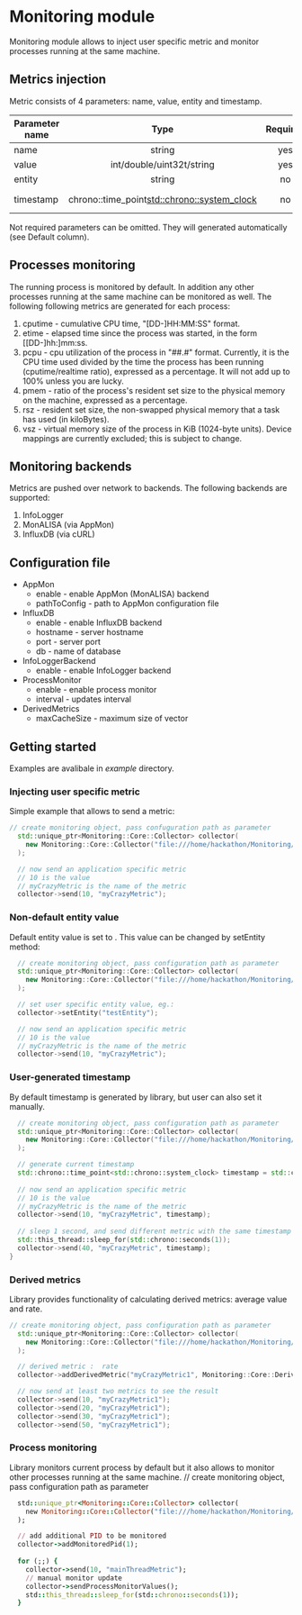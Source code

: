 # Monitoring module

Monitoring module allows to inject user specific metric and monitor processes running at the same machine.

## Metrics injection
Metric consists of 4 parameters: name, value, entity and timestamp.

| Parameter name | Type                                          | Required | Default          |
| -------------- |:---------------------------------------------:|:--------:| ----------------:|
| name           | string                                        | yes      | -                |
| value          | int/double/uint32t/string                     | yes      | -                |
| entity         | string                                        | no       | <hostname>.<PID> |
| timestamp      | chrono::time_point<std::chrono::system_clock> | no       | current time     |

Not required parameters can be omitted. They will generated automatically (see Default column).


## Processes monitoring
The running process is monitored by default. In addition any other processes running at the same machine can be monitored as well.
The following following metrics are generated for each process:
1. cputime - cumulative CPU time, "[DD-]HH:MM:SS" format.
2. etime - elapsed time since the process was started, in the form [[DD-]hh:]mm:ss.
3. pcpu - cpu utilization of the process in "##.#" format. Currently, it is the CPU time used divided by the time the process has been running (cputime/realtime ratio), expressed as a percentage.  It will not add up to 100% unless you are lucky.
4. pmem - ratio of the process's resident set size  to the physical memory on the machine, expressed as a percentage.
5. rsz - resident set size, the non-swapped physical memory that a task has used (in kiloBytes).
6. vsz - virtual memory size of the process in KiB (1024-byte units).  Device mappings are currently excluded; this is subject to change.


## Monitoring backends
Metrics are pushed over network to backends. The following backends are supported:
1. InfoLogger
2. MonALISA (via AppMon)
3. InfluxDB (via cURL)

## Configuration file
+ AppMon
  + enable - enable AppMon (MonALISA) backend
  + pathToConfig - path to AppMon configuration file
+ InfluxDB
  + enable - enable InfluxDB backend
  + hostname - server hostname
  + port - server port
  + db - name of database
+ InfoLoggerBackend
  + enable - enable InfoLogger backend
+ ProcessMonitor
  + enable - enable process monitor
  + interval - updates interval 
+ DerivedMetrics
  + maxCacheSize - maximum size of vector


## Getting started
Examples are avalibale in *example* directory.

### Injecting user specific metric
Simple example that allows to send a metric:
```C++
// create monitoring object, pass confuguration path as parameter
  std::unique_ptr<Monitoring::Core::Collector> collector(
    new Monitoring::Core::Collector("file:///home/hackathon/Monitoring/SampleConfig.ini")
  );  

  // now send an application specific metric
  // 10 is the value
  // myCrazyMetric is the name of the metric
  collector->send(10, "myCrazyMetric");
```

### Non-default entity value
Default entity value is set to <hostname>.<PID> This value can be changed by setEntity method:
```C++
  // create monitoring object, pass configuration path as parameter
  std::unique_ptr<Monitoring::Core::Collector> collector(
    new Monitoring::Core::Collector("file:///home/hackathon/Monitoring/SampleConfig.ini")
  );  

  // set user specific entity value, eg.:
  collector->setEntity("testEntity");

  // now send an application specific metric
  // 10 is the value
  // myCrazyMetric is the name of the metric
  collector->send(10, "myCrazyMetric");
```

### User-generated timestamp
By default timestamp is generated by library, but user can also set it manually.
```C++
  // create monitoring object, pass configuration path as parameter
  std::unique_ptr<Monitoring::Core::Collector> collector(
    new Monitoring::Core::Collector("file:///home/hackathon/Monitoring/SampleConfig.ini")
  );  

  // generate current timestamp
  std::chrono::time_point<std::chrono::system_clock> timestamp = std::chrono::system_clock::now();
     
  // now send an application specific metric
  // 10 is the value 
  // myCrazyMetric is the name of the metric
  collector->send(10, "myCrazyMetric", timestamp);
  
  // sleep 1 second, and send different metric with the same timestamp
  std::this_thread::sleep_for(std::chrono::seconds(1));
  collector->send(40, "myCrazyMetric", timestamp);
}
```

###  Derived metrics
Library provides functionality of calculating derived metrics: average value and rate.
```C++
// create monitoring object, pass configuration path as parameter
  std::unique_ptr<Monitoring::Core::Collector> collector(
    new Monitoring::Core::Collector("file:///home/hackathon/Monitoring/SampleConfig.ini")
  );  

  // derived metric :  rate
  collector->addDerivedMetric("myCrazyMetric1", Monitoring::Core::DerivedMetricMode::RATE);

  // now send at least two metrics to see the result
  collector->send(10, "myCrazyMetric1");
  collector->send(20, "myCrazyMetric1");
  collector->send(30, "myCrazyMetric1");
  collector->send(50, "myCrazyMetric1");
```
### Process monitoring
Library monitors current process by default but it also allows to monitor other processes running at the same machine.
  // create monitoring object, pass configuration path as parameter
```ruby
  std::unique_ptr<Monitoring::Core::Collector> collector(
    new Monitoring::Core::Collector("file:///home/hackathon/Monitoring/SampleConfig.ini")
  );  

  // add additional PID to be monitored
  collector->addMonitoredPid(1);
     
  for (;;) {
    collector->send(10, "mainThreadMetric");
    // manual monitor update
    collector->sendProcessMonitorValues();
    std::this_thread::sleep_for(std::chrono::seconds(1));
  }
```
